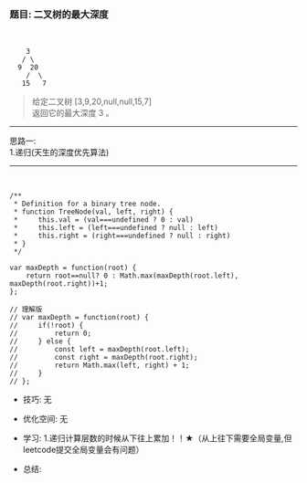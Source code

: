 
### 题目: 二叉树的最大深度

&nbsp;

```
    3
   / \
  9  20
    /  \
   15   7
```
> 给定二叉树 [3,9,20,null,null,15,7]  
> 返回它的最大深度 3 。


---
思路一:  
1.递归(天生的深度优先算法)

---

&nbsp;

```
/**
 * Definition for a binary tree node.
 * function TreeNode(val, left, right) {
 *     this.val = (val===undefined ? 0 : val)
 *     this.left = (left===undefined ? null : left)
 *     this.right = (right===undefined ? null : right)
 * }
 */

var maxDepth = function(root) {
    return root==null? 0 : Math.max(maxDepth(root.left), maxDepth(root.right))+1;
};

// 理解版
// var maxDepth = function(root) {
//     if(!root) {
//         return 0;
//     } else {
//         const left = maxDepth(root.left);
//         const right = maxDepth(root.right);
//         return Math.max(left, right) + 1;
//     }
// };
```

* 技巧: 无 

* 优化空间: 无

* 学习: 
1.递归计算层数的时候从下往上累加！！★（从上往下需要全局变量,但leetcode提交全局变量会有问题）

* 总结: 

